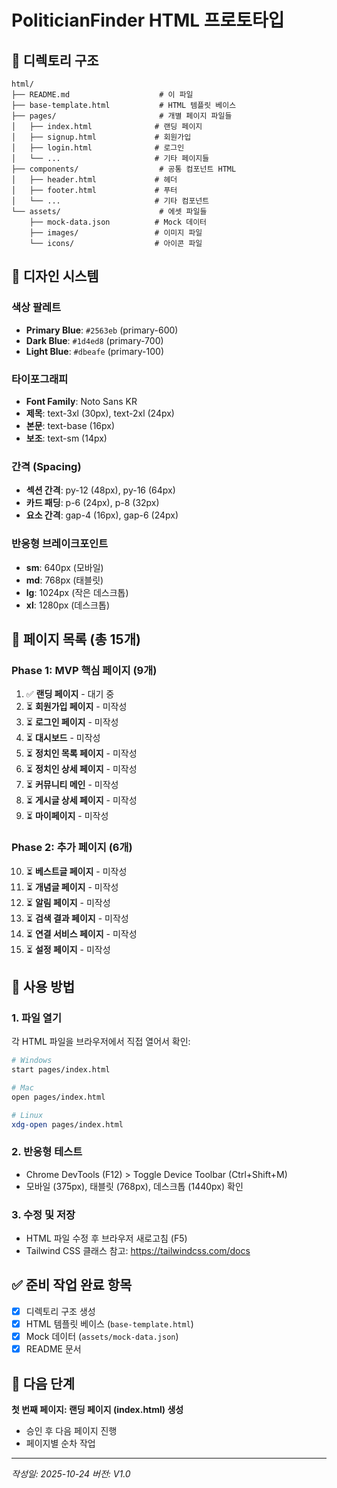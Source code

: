 # PoliticianFinder HTML 프로토타입

## 📁 디렉토리 구조

```
html/
├── README.md                    # 이 파일
├── base-template.html           # HTML 템플릿 베이스
├── pages/                       # 개별 페이지 파일들
│   ├── index.html              # 랜딩 페이지
│   ├── signup.html             # 회원가입
│   ├── login.html              # 로그인
│   └── ...                     # 기타 페이지들
├── components/                  # 공통 컴포넌트 HTML
│   ├── header.html             # 헤더
│   ├── footer.html             # 푸터
│   └── ...                     # 기타 컴포넌트
└── assets/                      # 에셋 파일들
    ├── mock-data.json          # Mock 데이터
    ├── images/                 # 이미지 파일
    └── icons/                  # 아이콘 파일
```

## 🎨 디자인 시스템

### 색상 팔레트
- **Primary Blue**: `#2563eb` (primary-600)
- **Dark Blue**: `#1d4ed8` (primary-700)
- **Light Blue**: `#dbeafe` (primary-100)

### 타이포그래피
- **Font Family**: Noto Sans KR
- **제목**: text-3xl (30px), text-2xl (24px)
- **본문**: text-base (16px)
- **보조**: text-sm (14px)

### 간격 (Spacing)
- **섹션 간격**: py-12 (48px), py-16 (64px)
- **카드 패딩**: p-6 (24px), p-8 (32px)
- **요소 간격**: gap-4 (16px), gap-6 (24px)

### 반응형 브레이크포인트
- **sm**: 640px (모바일)
- **md**: 768px (태블릿)
- **lg**: 1024px (작은 데스크톱)
- **xl**: 1280px (데스크톱)

## 📄 페이지 목록 (총 15개)

### Phase 1: MVP 핵심 페이지 (9개)
1. ✅ **랜딩 페이지** - 대기 중
2. ⏳ **회원가입 페이지** - 미작성
3. ⏳ **로그인 페이지** - 미작성
4. ⏳ **대시보드** - 미작성
5. ⏳ **정치인 목록 페이지** - 미작성
6. ⏳ **정치인 상세 페이지** - 미작성
7. ⏳ **커뮤니티 메인** - 미작성
8. ⏳ **게시글 상세 페이지** - 미작성
9. ⏳ **마이페이지** - 미작성

### Phase 2: 추가 페이지 (6개)
10. ⏳ **베스트글 페이지** - 미작성
11. ⏳ **개념글 페이지** - 미작성
12. ⏳ **알림 페이지** - 미작성
13. ⏳ **검색 결과 페이지** - 미작성
14. ⏳ **연결 서비스 페이지** - 미작성
15. ⏳ **설정 페이지** - 미작성

## 🚀 사용 방법

### 1. 파일 열기
각 HTML 파일을 브라우저에서 직접 열어서 확인:
```bash
# Windows
start pages/index.html

# Mac
open pages/index.html

# Linux
xdg-open pages/index.html
```

### 2. 반응형 테스트
- Chrome DevTools (F12) > Toggle Device Toolbar (Ctrl+Shift+M)
- 모바일 (375px), 태블릿 (768px), 데스크톱 (1440px) 확인

### 3. 수정 및 저장
- HTML 파일 수정 후 브라우저 새로고침 (F5)
- Tailwind CSS 클래스 참고: https://tailwindcss.com/docs

## ✅ 준비 작업 완료 항목

- [x] 디렉토리 구조 생성
- [x] HTML 템플릿 베이스 (`base-template.html`)
- [x] Mock 데이터 (`assets/mock-data.json`)
- [x] README 문서

## 📝 다음 단계

**첫 번째 페이지: 랜딩 페이지 (index.html) 생성**
- 승인 후 다음 페이지 진행
- 페이지별 순차 작업

---

*작성일: 2025-10-24*
*버전: V1.0*
